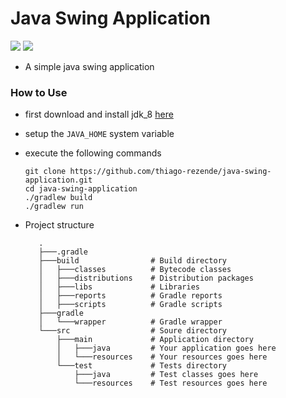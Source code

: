 # Java Swing Application
![](https://img.shields.io/badge/Java-8-red.svg) ![](https://img.shields.io/badge/Gradle-5-green.svg)
 - A simple java swing application
 ### How to Use
 - first download and install jdk_8 [here](https://www.oracle.com/technetwork/pt/java/javase/downloads/jdk8-downloads-2133151.html)
 - setup the ```JAVA_HOME``` system variable
 - execute the following commands
 
     ```
     git clone https://github.com/thiago-rezende/java-swing-application.git
     cd java-swing-application
     ./gradlew build
     ./gradlew run
     ``` 
 - Project structure
     ```
        .
        ├───.gradle
        ├───build                # Build directory
        │   ├───classes          # Bytecode classes
        │   ├───distributions    # Distribution packages
        │   ├───libs             # Libraries
        │   ├───reports          # Gradle reports
        │   ├───scripts          # Gradle scripts
        ├───gradle
        │   └───wrapper          # Gradle wrapper
        └───src                  # Soure directory
            ├───main             # Application directory
            │   ├───java         # Your application goes here
            │   └───resources    # Your resources goes here
            └───test             # Tests directory
                ├───java         # Test classes goes here
                └───resources    # Test resources goes here
    ```
